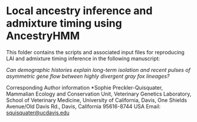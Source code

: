 # Local ancestry inference and admixture timing using AncestryHMM

This folder contains the scripts and associated input files for reproducing LAI and admixture timing inference in the following manuscript:

*Can demographic histories explain long-term isolation and recent pulses of asymmetric gene flow between highly divergent gray fox lineages?*  

Corresponding Author information
*Sophie Preckler-Quisquater, Mammalian Ecology and Conservation Unit, Veterinary Genetics Laboratory, School of Veterinary Medicine, University of California, Davis, One Shields Avenue/Old Davis Rd., Davis, California 95616-8744 USA
Email: squisquater@ucdavis.edu

